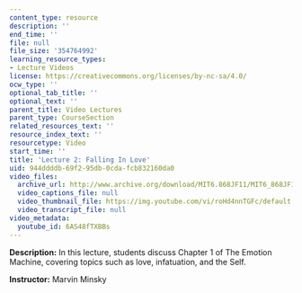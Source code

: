 ```yaml
---
content_type: resource
description: ''
end_time: ''
file: null
file_size: '354764992'
learning_resource_types:
- Lecture Videos
license: https://creativecommons.org/licenses/by-nc-sa/4.0/
ocw_type: ''
optional_tab_title: ''
optional_text: ''
parent_title: Video Lectures
parent_type: CourseSection
related_resources_text: ''
resource_index_text: ''
resourcetype: Video
start_time: ''
title: 'Lecture 2: Falling In Love'
uid: 944ddddb-69f2-95db-0cda-fcb832160da0
video_files:
  archive_url: http://www.archive.org/download/MIT6.868JF11/MIT6_868JF11_lec02_300k.mp4
  video_captions_file: null
  video_thumbnail_file: https://img.youtube.com/vi/roHd4nnTGFc/default.jpg
  video_transcript_file: null
video_metadata:
  youtube_id: 6AS48fTXBBs
---
```


**Description:** In this lecture, students discuss Chapter 1 of The Emotion Machine, covering topics such as love, infatuation, and the Self.

**Instructor:** Marvin Minsky

